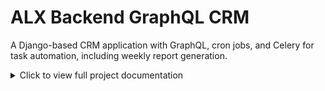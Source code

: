 # ALX Backend GraphQL CRM

A Django-based CRM application with GraphQL, cron jobs, and Celery for task automation, including weekly report generation.

<details>
<summary>Click to view full project documentation</summary>

## Project Overview

This project implements a CRM system with GraphQL endpoints, task automation using `django-crontab` and Celery, and periodic reporting. Key features include customer cleanup, order reminders, stock updates, and a weekly CRM report summarizing customers, orders, and revenue.

## Features

- **GraphQL API**: Provides endpoints for querying and mutating CRM data.
- **Cron Jobs**: Scheduled tasks for customer cleanup, order reminders, and stock updates using `django-crontab`.
- **Celery Tasks**: Asynchronous weekly CRM report generation using Celery and `django-celery-beat`.
- **Logging**: Logs task outputs for monitoring and debugging.

## Prerequisites

- Python 3.8 or higher
- Django 4.2 or higher
- Celery 5.3 or higher
- Redis 6.0 or higher
- RabbitMQ 3.8 or higher (for previous tasks)
- Git for version control

## Setup Instructions

### 1. Clone the Repository

Clone the project repository and navigate to the project directory:

```bash
git clone <alx-backend-graphql_crm_repo_url>
cd alx-backend-graphql_crm
```

###  2. Install Dependencies

Create a virtual environment and install required packages:
```bash
python -m venv venv
source venv/bin/activate  # On Windows: venv\Scripts\activate
pip install -r requirements.txt
```

### 3. Install and Start Redis
Install Redis and ensure it’s running:
```bash
sudo apt-get install redis-server  # On Ubuntu
sudo systemctl enable redis
sudo systemctl start redis
```